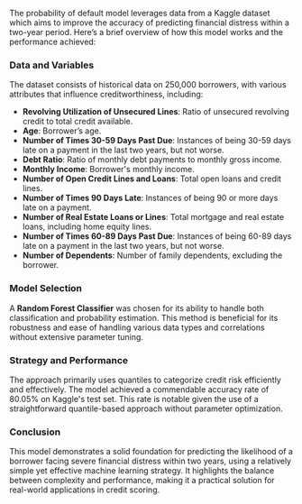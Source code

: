The probability of default model leverages data from a Kaggle dataset which aims to improve the accuracy of predicting financial distress within a two-year period. Here’s a brief overview of how this model works and the performance achieved:

### Data and Variables
The dataset consists of historical data on 250,000 borrowers, with various attributes that influence creditworthiness, including:
- **Revolving Utilization of Unsecured Lines**: Ratio of unsecured revolving credit to total credit available.
- **Age**: Borrower’s age.
- **Number of Times 30-59 Days Past Due**: Instances of being 30-59 days late on a payment in the last two years, but not worse.
- **Debt Ratio**: Ratio of monthly debt payments to monthly gross income.
- **Monthly Income**: Borrower's monthly income.
- **Number of Open Credit Lines and Loans**: Total open loans and credit lines.
- **Number of Times 90 Days Late**: Instances of being 90 or more days late on a payment.
- **Number of Real Estate Loans or Lines**: Total mortgage and real estate loans, including home equity lines.
- **Number of Times 60-89 Days Past Due**: Instances of being 60-89 days late on a payment in the last two years, but not worse.
- **Number of Dependents**: Number of family dependents, excluding the borrower.

### Model Selection
A **Random Forest Classifier** was chosen for its ability to handle both classification and probability estimation. This method is beneficial for its robustness and ease of handling various data types and correlations without extensive parameter tuning.

### Strategy and Performance
The approach primarily uses quantiles to categorize credit risk efficiently and effectively. The model achieved a commendable accuracy rate of 80.05% on Kaggle's test set. This rate is notable given the use of a straightforward quantile-based approach without parameter optimization.

### Conclusion
This model demonstrates a solid foundation for predicting the likelihood of a borrower facing severe financial distress within two years, using a relatively simple yet effective machine learning strategy. It highlights the balance between complexity and performance, making it a practical solution for real-world applications in credit scoring.